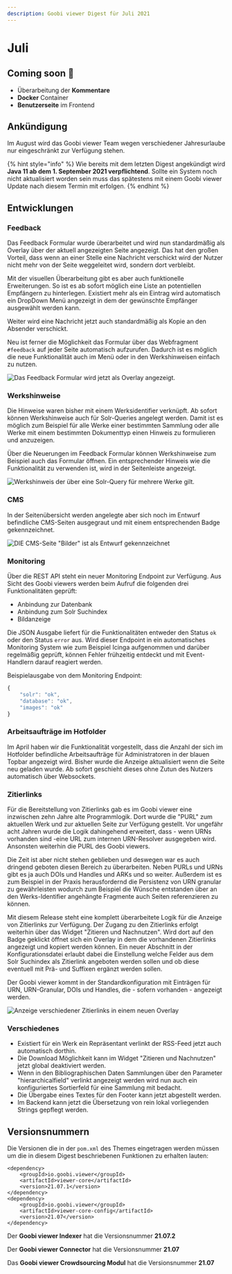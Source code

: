 ```yaml
---
description: Goobi viewer Digest für Juli 2021
---
```


# Juli

## **C**oming soon 🚀

* Überarbeitung der **Kommentare**
* **Docker** Container
* **Benutzerseite** im Frontend

## Ankündigung

Im August wird das Goobi viewer Team wegen verschiedener Jahresurlaube nur eingeschränkt zur Verfügung stehen.

{% hint style="info" %}
Wie bereits mit dem letzten Digest angekündigt wird **Java 11 ab dem 1. September 2021 verpflichtend**. Sollte ein System noch nicht aktualisiert worden sein muss das spätestens mit einem Goobi viewer Update nach diesem Termin mit erfolgen.
{% endhint %}

## Entwicklungen

### Feedback

Das Feedback Formular wurde überarbeitet und wird nun standardmäßig als Overlay über der aktuell angezeigten Seite angezeigt. Das hat den großen Vorteil, dass wenn an einer Stelle eine Nachricht verschickt wird der Nutzer nicht mehr von der Seite weggeleitet wird, sondern dort verbleibt.

Mit der visuellen Überarbeitung gibt es aber auch funktionelle Erweiterungen. So ist es ab sofort möglich eine Liste an potentiellen Empfängern zu hinterlegen. Existiert mehr als ein Eintrag wird automatisch ein DropDown Menü angezeigt in dem der gewünschte Empfänger ausgewählt werden kann.

Weiter wird eine Nachricht jetzt auch standardmäßig als Kopie an den Absender verschickt.

Neu ist ferner die Möglichkeit das Formular über das Webfragment `#feedback` auf jeder Seite automatisch aufzurufen. Dadurch ist es möglich die neue Funktionalität auch im Menü oder in den Werkshinweisen einfach zu nutzen.

![Das Feedback Formular wird jetzt als Overlay angezeigt.](../.gitbook/assets/21_07_de_feedback_overlay.png)

### Werkshinweise

Die Hinweise waren bisher mit einem Werksidentifier verknüpft. Ab sofort können Werkshinweise auch für Solr-Queries angelegt werden. Damit ist es möglich zum Beispiel für alle Werke einer bestimmten Sammlung oder alle Werke mit einem bestimmten Dokumenttyp einen Hinweis zu formulieren und anzuzeigen.

Über die Neuerungen im Feedback Formular können Werkshinweise zum Beispiel auch das Formular öffnen. Ein entsprechender Hinweis wie die Funktionalität zu verwenden ist, wird in der Seitenleiste angezeigt.

![Werkshinweis der &#xFC;ber eine Solr-Query f&#xFC;r mehrere Werke gilt.](../.gitbook/assets/21_07_de_record_note_solr-query.png)

### CMS

In der Seitenübersicht werden angelegte aber sich noch im Entwurf befindliche CMS-Seiten ausgegraut und mit einem entsprechenden Badge gekennzeichnet.

![DIE CMS-Seite &quot;Bilder&quot; ist als Entwurf gekennzeichnet](../.gitbook/assets/21_07_de_cms_page_draft.png)

### Monitoring

Über die REST API steht ein neuer Monitoring Endpoint zur Verfügung. Aus Sicht des Goobi viewers werden beim Aufruf die folgenden drei Funktionalitäten geprüft:

* Anbindung zur Datenbank
* Anbindung zum Solr Suchindex
* Bildanzeige

Die JSON Ausgabe liefert für die Funktionalitäten entweder den Status `ok` oder den Status `error` aus. Wird dieser Endpoint in ein automatisches Monitoring System wie zum Beispiel Icinga aufgenommen und darüber regelmäßig geprüft, können Fehler frühzeitig entdeckt und mit Event-Handlern darauf reagiert werden.

Beispielausgabe von dem Monitoring Endpoint:

```javascript
{
	"solr": "ok",
	"database": "ok",
	"images": "ok"
}
```

### Arbeitsaufträge im Hotfolder

Im April haben wir die Funktionalität vorgestellt, dass die Anzahl der sich im Hotfolder befindliche Arbeitsaufträge für Administratoren in der blauen Topbar angezeigt wird. Bisher wurde die Anzeige aktualisiert wenn die Seite neu geladen wurde. Ab sofort geschieht dieses ohne Zutun des Nutzers automatisch über Websockets. 

### Zitierlinks

Für die Bereitstellung von Zitierlinks gab es im Goobi viewer eine inzwischen zehn Jahre alte Programmlogik. Dort wurde die "PURL" zum aktuellen Werk und zur aktuellen Seite zur Verfügung gestellt. Vor ungefähr acht Jahren wurde die Logik dahingehend erweitert, dass - wenn URNs vorhanden sind -eine URL zum internen URN-Resolver ausgegeben wird. Ansonsten weiterhin die PURL des Goobi viewers.

Die Zeit ist aber nicht stehen geblieben und deswegen war es auch dringend geboten diesen Bereich zu überarbeiten. Neben PURLs und URNs gibt es ja auch DOIs und Handles und ARKs und so weiter. Außerdem ist es zum Beispiel in der Praxis herausfordernd die Persistenz von URN granular zu gewährleisten wodurch zum Beispiel die Wünsche entstanden über an den Werks-Identifier angehängte Fragmente auch Seiten referenzieren zu können.

Mit diesem Release steht eine komplett überarbeitete Logik für die Anzeige von Zitierlinks zur Verfügung. Der Zugang zu den Zitierlinks erfolgt weiterhin über das Widget "Zitieren und Nachnutzen". Wird dort auf den Badge geklickt öffnet sich ein Overlay in dem die vorhandenen Zitierlinks angezeigt und kopiert werden können. Ein neuer Abschnitt in der Konfigurationsdatei erlaubt dabei die Einstellung welche Felder aus dem Solr Suchindex als Zitierlink angeboten werden sollen und ob diese eventuell mit Prä- und Suffixen ergänzt werden sollen.

Der Goobi viewer kommt in der Standardkonfiguration mit Einträgen für URN, URN-Granular, DOIs und Handles, die - sofern vorhanden - angezeigt werden.

![Anzeige verschiedener Zitierlinks in einem neuen Overlay](../.gitbook/assets/21_07_de_citationlinks.png)

### Verschiedenes

* Existiert für ein Werk ein Repräsentant verlinkt der RSS-Feed jetzt auch automatisch dorthin.
* Die Download Möglichkeit kann im Widget "Zitieren und Nachnutzen" jetzt global deaktiviert werden.
* Wenn in den Bibliographischen Daten Sammlungen über den Parameter "hierarchicalfield" verlinkt angezeigt werden wird nun auch ein konfiguriertes Sortierfeld für eine Sammlung mit bedacht.
* Die Übergabe eines Textes für den Footer kann jetzt abgestellt werden.
* Im Backend kann jetzt die Übersetzung von rein lokal vorliegenden Strings gepflegt werden.

## Versionsnummern

Die Versionen die in der `pom.xml` des Themes eingetragen werden müssen um die in diesem Digest beschriebenen Funktionen zu erhalten lauten:

```markup
<dependency>
    <groupId>io.goobi.viewer</groupId>
    <artifactId>viewer-core</artifactId>
    <version>21.07.1</version>
</dependency>
<dependency>
    <groupId>io.goobi.viewer</groupId>
    <artifactId>viewer-core-config</artifactId>
    <version>21.07</version>
</dependency>
```

Der **Goobi viewer Indexer** hat die Versionsnummer **21.07.2**

Der **Goobi viewer Connector** hat die Versionsnummer **21.07**

Das **Goobi viewer Crowdsourcing Modul** hat die Versionsnummer **21.07**

